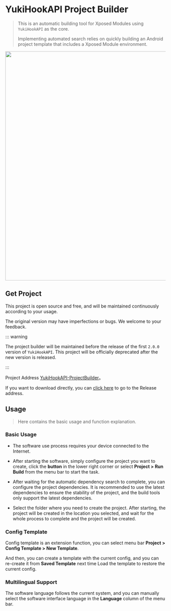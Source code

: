 # YukiHookAPI Project Builder

> This is an automatic building tool for Xposed Modules using `YukiHookAPI` as the core.
>
> Implementing automated search relies on quickly building an Android project template that includes a Xposed Module environment.

<img src="/images/yukihookapi-projectbuilder-en.png" width = "720"/>

## Get Project

This project is open source and free, and will be maintained continuously according to your usage.

The original version may have imperfections or bugs. We welcome to your feedback.

::: warning

The project builder will be maintained before the release of the first `2.0.0` version of `YukiHookAPI`. This project will be officially deprecated after the new version is released.

:::

Project Address [YukiHookAPI-ProjectBuilder](https://github.com/HighCapable/YukiHookAPI-ProjectBuilder)。

If you want to download directly, you can [click here](https://github.com/HighCapable/YukiHookAPI-ProjectBuilder/releases) to go to the Release address.

## Usage

> Here contains the basic usage and function explanation.

### Basic Usage

- The software use process requires your device connected to the Internet.

- After starting the software, simply configure the project you want to create, click the **button** in the lower right corner or select **Project > Run Build** from the menu bar to start the task.

- After waiting for the automatic dependency search to complete, you can configure the project dependencies. It is recommended to use the latest dependencies to ensure the stability of the project, and the build tools only support the latest dependencies.

- Select the folder where you need to create the project. After starting, the project will be created in the location you selected, and wait for the whole process to complete and the project will be created.

### Config Template

Config template is an extension function, you can select menu bar **Project > Config Template > New Template**.

And then, you can create a template with the current config, and you can re-create it from **Saved Template** next time Load the template to restore the current config.

### Multilingual Support

The software language follows the current system, and you can manually select the software interface language in the **Language** column of the menu bar.